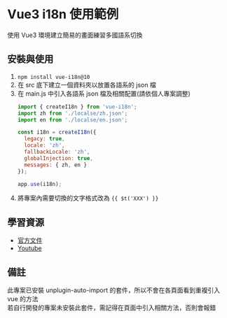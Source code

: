 # Vue3 i18n 使用範例
使用 Vue3 環境建立簡易的畫面練習多國語系切換

## 安裝與使用
1. `npm install vue-i18n@10`
2. 在 src 底下建立一個資料夾以放置各語系的 json 檔
3. 在 main.js 中引入各語系 json 檔及相關配置(請依個人專案調整)
    ```js
    import { createI18n } from 'vue-i18n';
    import zh from './localse/zh.json';
    import en from './localse/en.json';

    const i18n = createI18n({
      legacy: true,
      locale: 'zh',
      fallbackLocale: 'zh',
      globalInjection: true,
      messages: { zh, en }
    });

    app.use(i18n);
    ```
4. 將專案內需要切換的文字格式改為 `{{ $t('XXX') }}`

## 學習資源
* [官方文件](https://vue-i18n.intlify.dev/guide/introduction.html)
* [Youtube](https://www.youtube.com/watch?v=vKyvItjJhQI)

## 備註
此專案已安裝 unplugin-auto-import 的套件，所以不會在各頁面看到重複引入 vue 的方法  
若自行開發的專案未安裝此套件，需記得在頁面中引入相關方法，否則會報錯